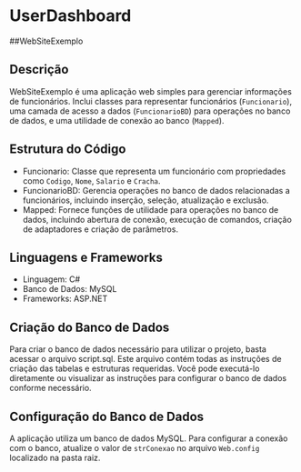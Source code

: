 # UserDashboard

##WebSiteExemplo
## Descrição

WebSiteExemplo é uma aplicação web simples para gerenciar informações de funcionários. Inclui classes para representar funcionários (`Funcionario`), uma camada de acesso a dados (`FuncionarioBD`) para operações no banco de dados, e uma utilidade de conexão ao banco (`Mapped`).

## Estrutura do Código

- Funcionario: Classe que representa um funcionário com propriedades como `Codigo`, `Nome`, `Salario` e `Cracha`.
- FuncionarioBD: Gerencia operações no banco de dados relacionadas a funcionários, incluindo inserção, seleção, atualização e exclusão.
- Mapped: Fornece funções de utilidade para operações no banco de dados, incluindo abertura de conexão, execução de comandos, criação de adaptadores e criação de parâmetros.

## Linguagens e Frameworks

- Linguagem: C#
- Banco de Dados: MySQL
- Frameworks: ASP.NET

## Criação do Banco de Dados
  Para criar o banco de dados necessário para utilizar o projeto, basta acessar o arquivo script.sql. Este arquivo contém todas as instruções de criação das tabelas e estruturas requeridas. Você pode executá-lo diretamente ou visualizar as instruções para configurar o banco de dados conforme necessário.

## Configuração do Banco de Dados

A aplicação utiliza um banco de dados MySQL. Para configurar a conexão com o banco, atualize o valor de `strConexao` no arquivo `Web.config` localizado na pasta raiz.

<appSettings>
    <add key="strConexao" value="Database=esbd;Data Source=localhost;User Id=Your_User;Password=Your_Password; pooling=false; SslMode=None"/>
</appSettings>
